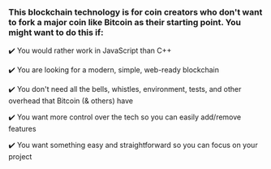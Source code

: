 ### This blockchain technology is for coin creators who don't want to fork a major coin like Bitcoin as their starting point. You might want to do this if:

✔️ You would rather work in JavaScript than C++

✔️ You are looking for a modern, simple, web-ready blockchain

✔️ You don't need all the bells, whistles, environment, tests, and other overhead that Bitcoin (& others) have

✔️ You want more control over the tech so you can easily add/remove features

✔️ You want something easy and straightforward so you can focus on your project
